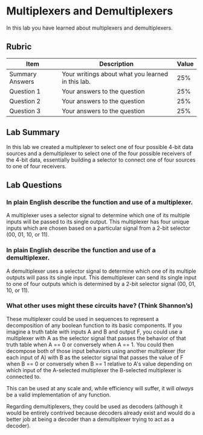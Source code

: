 # Multiplexers and Demultiplexers

In this lab you have learned about multiplexers and demultiplexers.

## Rubric

| Item | Description | Value |
| ---- | ----------- | ----- |
| Summary Answers | Your writings about what you learned in this lab. | 25% |
| Question 1 | Your answers to the question | 25% |
| Question 2 | Your answers to the question | 25% |
| Question 3 | Your answers to the question | 25% |

## Lab Summary
In this lab we created a multiplexer to select one of four possible 4-bit data sources and a demultiplexer to select one of the four possible receivers of the 4-bit data, essentially building a selector to connect one of four sources to one of four receivers.

## Lab Questions

### In plain English describe the function and use of a multiplexer.
A multiplexer uses a selector signal to determine which one of its multiple inputs will be passed to its single output. This multiplexer has four unique inputs which are chosen based on a particular signal from a 2-bit selector (00, 01, 10, or 11).

### In plain English describe the function and use of a demultiplexer.
A demultiplexer uses a selector signal to determine which one of its multiple outputs will pass its single input. This demultiplexer can send its single input to one of four outputs which is determined by a 2-bit selector signal (00, 01, 10, or 11).

### What other uses might these circuits have? (Think Shannon’s)
These multiplexer could be used in sequences to represent a decomposition of any boolean function to its basic components. If you imagine a truth table with inputs A and B and output F, you could use a multiplexer with A as the selector signal that passes the behavior of that truth table when A == 0 or conversely when A == 1. You could then decompose both of those input behaviors using another multiplexer (for each input of A) with B as the selector signal that passes the value of F when B == 0 or conversely when B == 1 relative to A's value depending on which input of the A-selected multiplexer the B-selected multiplexer is connected to.

This can be used at any scale and, while efficiency will suffer, it will *always* be a valid implementation of any function.

Regarding demultiplexers, they could be used as decoders (although it would be entirely contrived because decoders already exist and would do a better job at being a decoder than a demultiplexer trying to act as a decoder).
